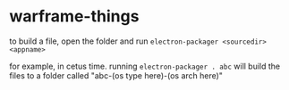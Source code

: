 # warframe-things

to build a file, open the folder and run `electron-packager <sourcedir> <appname>`

for example, in cetus time.  running `electron-packager . abc` will build the files to a folder called "abc-(os type here)-(os arch here)"